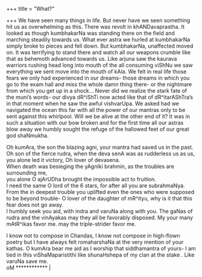 +++
title = "What?"

+++
We have seen many things in life. But never have we seen something hit
us as overwhelming as this. There was revolt in khANDavaprastha. It
looked as though kumbhakarNa was standing there on the field and
marching steadily towards us. What ever astra we hurled at kumbhakarNa
simply broke to pieces and fell down. But kumbhakarNa, unaffected moved
on. It was terrifying to stand there and watch all our weapons crumble
like that as behemoth advanced towards us. Like arjuna saw the kaurava
warriors rushing head long into mouth of the all consuming viShNu we saw
everything we sent move into the mouth of kAla. We felt in real life
those fears we only had experienced in our dreams- those dreams in which
you go to the exam hall and miss the whole damn thing there- or the
nightmare from which you get up in a shock… Never did we realize the
stark fate of the muni’s words- our divya dR^iShTi now acted like that
of dR^itarAShTra’s in that moment when he saw the awful vishvarUpa. We
asked had we navigated the ocean this far with all the power of our
mantras only to be sent against this whirlpool. Will we be alive at the
other end of it? It was in such a situation with our bow broken and for
the first time all our astras blow away we humbly sought the refuge of
the hallowed feet of our great god shaNmukha.

Oh kumAra, the son the blazing agni, your mantra had saved us in the
past.  
Oh son of the fierce rudra, when the deva senA was as rudderless us as
us,  
you alone led it victory, Oh lover of devasena.  
When death was besieging the yAgnIki brahmin, as the troubles are
surrounding me,  
you alone O ajArUDha brought the impossible act to fruition.  
I need the same O lord of the 6 stars, for after all you are
subrahmaNya.  
From the in deepest trouble you uplifted even the ones who were supposed
to be beyond trouble- O lover of the daughter of mR^ityu, why is it that
this fear does not go away.  
I humbly seek you aid, with indra and varuNa along with you. The gaNas
of rudra and the vinAyakas may they all be favorably disposed. My your
many mAtR^ikas favor me. may the triple-strider favor me.

I know not to compose in Chandas, I know not compose in high-flown
poetry but I have always felt romaharshaNa at the very mention of your
kathas. O kumAra bear me aid as I worship that siddhamantra of yours- I
am tied in this viShaMaparistithi like shunaHshepa of my clan at the
stake . Like varuNa save me.  
oM \*\*\*\*\*\*\*\*\*\*\*\* |
